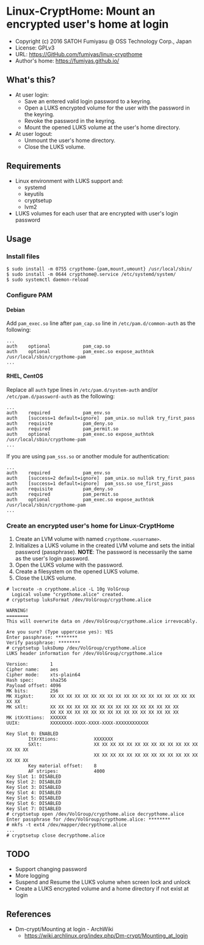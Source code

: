 Linux-CryptHome: Mount an encrypted user's home at login
======================================================================

  * Copyright (c) 2016 SATOH Fumiyasu @ OSS Technology Corp., Japan
  * License: GPLv3
  * URL: <https://GitHub.com/fumiyas/linux-crypthome>
  * Author's home: <https://fumiyas.github.io/>

What's this?
----------------------------------------------------------------------

  * At user login:
    * Save an entered valid login password to a keyring.
    * Open a LUKS encrypted volume for the user with the password
      in the keyring.
    * Revoke the password in the keyring.
    * Mount the opened LUKS volume at the user's home directory.
  * At user logout:
    * Unmount the user's home directory.
    * Close the LUKS volume.

Requirements
----------------------------------------------------------------------

  * Linux environment with LUKS support and:
    * systemd
    * keyutils
    * cryptsetup
    * lvm2
  * LUKS volumes for each user that are encrypted with user's login password

Usage
----------------------------------------------------------------------

### Install files

```console
$ sudo install -m 0755 crypthome-{pam,mount,umount} /usr/local/sbin/
$ sudo install -m 0644 crypthome@.service /etc/systemd/system/
$ sudo systemctl daemon-reload
```

### Configure PAM

#### Debian

Add `pam_exec.so` line after `pam_cap.so` line in `/etc/pam.d/common-auth`
as the following:

```
...
auth	optional			pam_cap.so
auth	optional			pam_exec.so expose_authtok /usr/local/sbin/crypthome-pam
...
```

#### RHEL, CentOS

Replace all `auth` type lines in `/etc/pam.d/system-auth` and/or
`/etc/pam.d/password-auth` as the following:

```
...
auth	required			pam_env.so
auth	[success=1 default=ignore]	pam_unix.so nullok try_first_pass
auth	requisite			pam_deny.so
auth	required			pam_permit.so
auth	optional			pam_exec.so expose_authtok /usr/local/sbin/crypthome-pam
...
```

If you are using `pam_sss.so` or another module for authentication:

```
...
auth	required			pam_env.so
auth	[success=2 default=ignore]	pam_unix.so nullok try_first_pass
auth	[success=1 default=ignore]	pam_sss.so use_first_pass
auth	requisite			pam_deny.so
auth	required			pam_permit.so
auth	optional			pam_exec.so expose_authtok /usr/local/sbin/crypthome-pam
...
```

### Create an encrypted user's home for Linux-CryptHome

  1. Create an LVM volume with named `crypthome.<username>`.
  2. Initializes a LUKS volume in the created LVM volume and sets
     the initial password (passphrase). **NOTE**: The password is
     necessarily the same as the user's login password.
  3. Open the LUKS volume with the password.
  4. Create a filesystem on the opened LUKS volume.
  5. Close the LUKS volume.

```console
# lvcreate -n crypthome.alice -L 10g VolGroup
  Logical volume "crypthome.alice" created.
# cryptsetup luksFormat /dev/VolGroup/crypthome.alice

WARNING!
========
This will overwrite data on /dev/VolGroup/crypthome.alice irrevocably.

Are you sure? (Type uppercase yes): YES
Enter passphrase: ********
Verify passphrase: ********
# cryptsetup luksDump /dev/VolGroup/crypthome.alice
LUKS header information for /dev/VolGroup/crypthome.alice

Version:        1
Cipher name:    aes
Cipher mode:    xts-plain64
Hash spec:      sha256
Payload offset: 4096
MK bits:        256
MK XigXst:      XX XX XX XX XX XX XX XX XX XX XX XX XX XX XX XX XX XX XX XX
MK sXlt:        XX XX XX XX XX XX XX XX XX XX XX XX XX XX XX XX
                XX XX XX XX XX XX XX XX XX XX XX XX XX XX XX XX
MK itXrXtions:  XXXXXX
UUIX:           XXXXXXXX-XXXX-XXXX-XXXX-XXXXXXXXXXXX

Key Slot 0: ENABLED
        ItXrXtions:             XXXXXXX
        SXlt:                   XX XX XX XX XX XX XX XX XX XX XX XX XX XX XX XX
                                XX XX XX XX XX XX XX XX XX XX XX XX XX XX XX XX
        Key material offset:    8
        AF stripes:             4000
Key Slot 1: DISABLED
Key Slot 2: DISABLED
Key Slot 3: DISABLED
Key Slot 4: DISABLED
Key Slot 5: DISABLED
Key Slot 6: DISABLED
Key Slot 7: DISABLED
# cryptsetup open /dev/VolGroup/crypthome.alice decrypthome.alice
Enter passphrase for /dev/VolGroup/crypthome.alice: ********
# mkfs -t ext4 /dev/mapper/decrypthome.alice
...
# cryptsetup close decrypthome.alice
```

TODO
----------------------------------------------------------------------

  * Support changing password
  * More logging
  * Suspend and Resume the LUKS volume when screen lock and unlock
  * Create a LUKS encrypted volume and a home directory if not exist at login

References
----------------------------------------------------------------------

  * Dm-crypt/Mounting at login - ArchWiki
    * https://wiki.archlinux.org/index.php/Dm-crypt/Mounting_at_login

